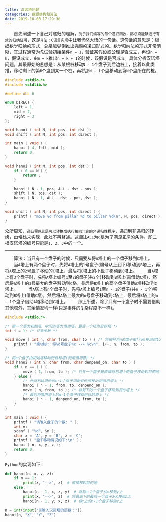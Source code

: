 ```yaml
---
title: 汉诺塔问题
categories: 数据结构和算法
date: 2019-10-03 17:29:30
---
```

&emsp;&emsp;首先阐述一下自己对递归的理解，`对于我们编写的每个递归函数，都必须能够进行有效的归纳证明`，这是`算法：C语言实现`中让我恍然大悟的一句话。这句话的意思是：根据数学归纳的形式，总是能够倒推出完整的递归形式的。数学归纳法的形式非常清晰，其过程通常为先试验初始条件`n = 1`，验证某假设或公理是否成立，再设`n = k`，假设成立，由`n = k`推出`n = k + 1`的时候，该假设是否成立。具体分析汉诺塔问题，其最原始的思想是：从某根桩移动`N - 1`个盘子到后边桩上，接着以此类推，移动剩下的第`N`个盘到某一个桩，再将那`N - 1`个盘移动到第`N`个盘所在的桩。<!--more-->

``` cpp
#include <stdio.h>
#include <stdlib.h>

#define ALL 6

enum DIRECT {
    left = 1,
    mid = 2,
    right = 3
};

void hanoi ( int N, int pos, int dst );
void shift ( int N, int pos, int direct );

int main ( void ) {
    hanoi ( 4, left, mid );
    return 0;
}

void hanoi ( int N, int pos, int dst ) {
    if ( 0 == N ) {
        return ;
    }

    hanoi ( N - 1, pos, ALL - dst - pos );
    shift ( N, pos, dst );
    hanoi ( N - 1, ALL - dst - pos, dst );
}

void shift ( int N, int pos, int direct ) {
    printf ( "move %d from pillar %d to pillar %d\n", N, pos, direct );
}
```

众所周知，`递归程序总是可以转换成执行相同计算的非递归性程序`，递归到非递归的转换，由堆栈来实现，此处不再赘述。这里让`ALL`为`6`是为了满足互斥的条件，即三根汉诺塔的编号只能是`1`、`2`、`3`中的一个。

---

&emsp;&emsp;算法：当只有一个盘子的时候，只需要从将`A`塔上的一个盘子移到`C`塔上。
&emsp;&emsp;当`A`塔上有两个盘子时，先将`A`塔上的`1`号盘子(编号从上到下)移动到`B`塔上，再将`A`塔上的`2`号盘子移动的`C`塔上，最后将`B`塔上的小盘子移动到`C`塔上。
&emsp;&emsp;当`A`塔上有`3`个盘子时，先将`A`塔上编号`1`至`2`的盘子(共`2`个)移动到`B`塔上(需借助`C`塔)，然后将`A`塔上的`3`号最大的盘子移动到`C`塔，最后将`B`塔上的两个盘子借助`A`塔移动到`C`塔上。
&emsp;&emsp;当`A`塔上有`n`个盘子时，先将`A`塔上编号`1`至`n - 1`的盘子(共`n - 1`个)移动到`B`塔上(借助`C`塔)，然后将`A`塔上最大的`n`号盘子移动到`C`塔上，最后将`B`塔上的`n - 1`个盘子借助`A`塔移动到`C`塔上。
&emsp;&emsp;综上所述，除了只有一个盘子时不需要借助其他塔外，其余情况均一样(只是事件的复杂程度不一样)。

``` cpp
#include <stdio.h>

/* 第一个塔为初始塔，中间的塔为借用塔，最后一个塔为目标塔 */
int i = 1; /* 记录步数 */

void move ( int n, char from, char to ) { /* 将编号为n的盘子由from移动到to */
    printf ( "第%d步: 将%d号盘子%c --> %c\n", i++, n, from, to );
}

/* 将n个盘子由初始塔移动到目标塔(利用借用塔) */
void hanoi ( int n, char from, char denpend_on, char to ) {
    if ( n == 1 ) {
        move ( 1, from, to ); /* 只有一个盘子是直接将初塔上的盘子移动到目的地 */
    } else {
        /* 先将初始塔的前n-1个盘子借助目的塔移动到借用塔上 */
        hanoi ( n - 1, from, to, denpend_on );
        move ( n, from, to ); /* 将剩下的一个盘子移动到目的塔上 */
        /* 最后将借用塔上的n-1个盘子移动到目的塔上 */
        hanoi ( n - 1, denpend_on, from, to );
    }
}

int main ( void ) {
    printf ( "请输入盘子的个数: " );
    int n;
    scanf ( "%d", &n );
    char x = 'A', y = 'B', z = 'C';
    printf ( "盘子移动情况如下:\n" );
    hanoi ( n, x, y, z );
    return 0;
}
```

`Python`的实现如下：

``` python
def hanoi(n, x, y, z):
    if n == 1:
        print(x, "-->", z)  # 直接移到目的地
    else:
        hanoi(n - 1, x, z, y)  # 将前n-1个盘子从x移到y上
        print(x, "-->", z)  # 将最底下的最后一个盘子从x移到z上
        hanoi(n - 1, y, x, z)  # 将y上的n-1个盘子移到z上

n = int(input("请输入汉诺塔的层数："))
hanoi(n, "X", "Y", "Z")
```